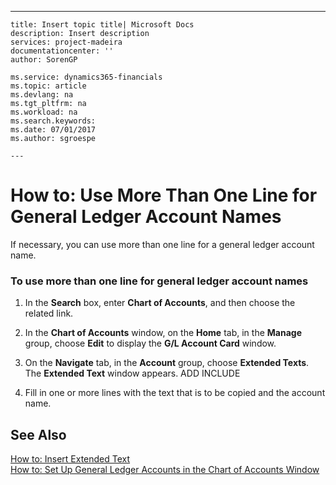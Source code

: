 ---
    title: Insert topic title| Microsoft Docs
    description: Insert description
    services: project-madeira
    documentationcenter: ''
    author: SorenGP

    ms.service: dynamics365-financials
    ms.topic: article
    ms.devlang: na
    ms.tgt_pltfrm: na
    ms.workload: na
    ms.search.keywords:
    ms.date: 07/01/2017
    ms.author: sgroespe

    ---
# How to: Use More Than One Line for General Ledger Account Names
If necessary, you can use more than one line for a general ledger account name.  
  
### To use more than one line for general ledger account names  
  
1.  In the **Search** box, enter **Chart of Accounts**, and then choose the related link.  
  
2.  In the **Chart of Accounts** window, on the **Home** tab, in the **Manage** group, choose **Edit** to display the **G\/L Account Card** window.  
  
3.  On the **Navigate** tab, in the **Account** group, choose **Extended Texts**. The **Extended Text** window appears. ADD INCLUDE<!--[!INCLUDE[bp_fieldhelp]()]-->  
  
4.  Fill in one or more lines with the text that is to be copied and the account name.  
  
## See Also  
 [How to: Insert Extended Text](../FullExperience/how-to-insert-extended-text.md)   
 [How to: Set Up General Ledger Accounts in the Chart of Accounts Window](../FullExperience/how-to-set-up-general-ledger-accounts-in-the-chart-of-accounts-window.md)